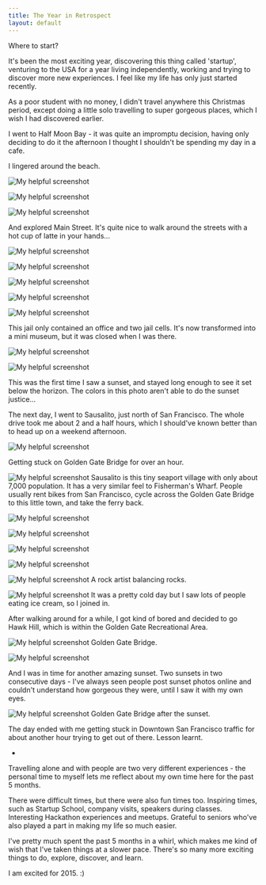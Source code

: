 ```yaml
---
title: The Year in Retrospect
layout: default
---
```


Where to start?

It's been the most exciting year, discovering this thing called 'startup', venturing to the USA for a year living independently, working and trying to discover more new experiences. I feel like my life has only just started recently.

As a poor student with no money, I didn't travel anywhere this Christmas period, except doing a little solo travelling to super gorgeous places, which I wish I had discovered earlier.

I went to Half Moon Bay - it was quite an impromptu decision, having only deciding to do it the afternoon I thought I shouldn't be spending my day in a cafe. 

I lingered around the beach. 

![My helpful screenshot](/assets/a1.jpg)

![My helpful screenshot](/assets/a2.jpg)

![My helpful screenshot](/assets/a3.jpg)

And explored Main Street. It's quite nice to walk around the streets with a hot cup of latte in your hands...

![My helpful screenshot](/assets/a4.jpg)

![My helpful screenshot](/assets/a5.jpg)

![My helpful screenshot](/assets/a6.jpg)

![My helpful screenshot](/assets/a7.jpg)

![My helpful screenshot](/assets/a8.jpg)

This jail only contained an office and two jail cells. It's now transformed into a mini museum, but it was closed when I was there.

![My helpful screenshot](/assets/a9.jpg)

![My helpful screenshot](/assets/a10.jpg)

This was the first time I saw a sunset, and stayed long enough to see it set below the horizon. The colors in this photo aren't able to do the sunset justice...


The next day, I went to Sausalito, just north of San Francisco. The whole drive took me about 2 and a half hours, which I should've known better than to head up on a weekend afternoon. 

![My helpful screenshot](/assets/a11.jpg)

Getting stuck on Golden Gate Bridge for over an hour.

![My helpful screenshot](/assets/a13.jpg)
Sausalito is this tiny seaport village with only about 7,000 population. It has a very similar feel to Fisherman's Wharf. People usually rent bikes from San Francisco, cycle across the Golden Gate Bridge to this little town, and take the ferry back.

![My helpful screenshot](/assets/a12.jpg)

![My helpful screenshot](/assets/a21.jpg)



![My helpful screenshot](/assets/a14.jpg)

![My helpful screenshot](/assets/a15.jpg)

![My helpful screenshot](/assets/a16.jpg)
A rock artist balancing rocks.

![My helpful screenshot](/assets/a17.jpg)
It was a pretty cold day but I saw lots of people eating ice cream, so I joined in.

After walking around for a while, I got kind of bored and decided to go Hawk Hill, which is within the Golden Gate Recreational Area. 

![My helpful screenshot](/assets/a18.jpg)
Golden Gate Bridge.

![My helpful screenshot](/assets/a19.jpg)

And I was in time for another amazing sunset. Two sunsets in two consecutive days - I've always seen people post sunset photos online and couldn't understand how gorgeous they were, until I saw it with my own eyes.

![My helpful screenshot](/assets/a20.jpg)
Golden Gate Bridge after the sunset.

The day ended with me getting stuck in Downtown San Francisco traffic for about another hour trying to get out of there. Lesson learnt.

-

Travelling alone and with people are two very different experiences - the personal time to myself lets me reflect about my own time here for the past 5 months. 

There were difficult times, but there were also fun times too. Inspiring times, such as Startup School, company visits, speakers during classes. Interesting Hackathon experiences and meetups. Grateful to seniors who've also played a part in making my life so much easier.

I've pretty much spent the past 5 months in a whirl, which makes me kind of wish that I've taken things at a slower pace. There's so many more exciting things to do, explore, discover, and learn. 

I am excited for 2015. :)

